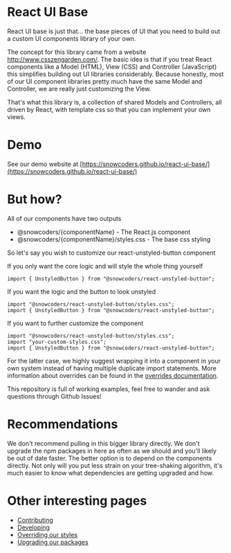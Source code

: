 # React UI Base
React UI base is just that... the base pieces of UI that you need to build out a custom UI components library of your own. 

The concept for this library came from a website http://www.csszengarden.com/. The basic idea is that if you treat React components like a Model (HTML), View (CSS) and Controller (JavaScript) this simplifies building out UI libraries considerably. Because honestly, most of our UI component libraries pretty much have the same Model and Controller, we are really just customizing the View.

That's what this library is, a collection of shared Models and Controllers, all driven by React, with template css so that you can implement your own views.

# Demo
See our demo website at [https://snowcoders.github.io/react-ui-base/](https://snowcoders.github.io/react-ui-base/)

# But how?
All of our components have two outputs
 - @snowcoders/{componentName} - The React.js component
 - @snowcoders/{componentName}/styles.css - The base css styling

 So let's say you wish to customize our react-unstyled-button component

 If you only want the core logic and will style the whole thing yourself
 ```
 import { UnstyledButton } from "@snowcoders/react-unstyled-button";
 ```
 
 If you want the logic and the button to look unstyled
 ```
 import "@snowcoders/react-unstyled-button/styles.css";
 import { UnstyledButton } from "@snowcoders/react-unstyled-button";
 ```
 
 If you want to further customize the component
 ```
 import "@snowcoders/react-unstyled-button/styles.css";
 import "your-custom-styles.css";
 import { UnstyledButton } from "@snowcoders/react-unstyled-button";
 ```

For the latter case, we highly suggest wrapping it into a component in your own system instead of having multiple duplicate import statements. More information about overrides can be found in the [overrides documentation](./docs/overrides.md).

This repository is full of working examples, feel free to wander and ask questions through Github Issues!

# Recommendations
We don't recommend pulling in this bigger library directly. We don't upgrade the npm packages in here as often as we should and you'll likely be out of date faster. The better option is to depend on the components directly. Not only will you put less strain on your tree-shaking algorithm, it's much easier to know what dependencies are getting upgraded and how.

# Other interesting pages
 - [Contributing](./docs/contributing.md)
 - [Developing](./docs/developing.md)
 - [Overriding our styles](./docs/overrides.md)
 - [Upgrading our packages](./docs/upgrading.md)